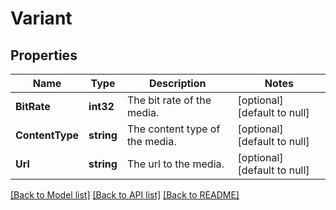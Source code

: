 # Variant

## Properties
Name | Type | Description | Notes
------------ | ------------- | ------------- | -------------
**BitRate** | **int32** | The bit rate of the media. | [optional] [default to null]
**ContentType** | **string** | The content type of the media. | [optional] [default to null]
**Url** | **string** | The url to the media. | [optional] [default to null]

[[Back to Model list]](../README.md#documentation-for-models) [[Back to API list]](../README.md#documentation-for-api-endpoints) [[Back to README]](../README.md)

